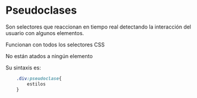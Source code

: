 # Pseudoclases

Son selectores que reaccionan en tiempo real detectando la interacción del usuario con algunos elementos.

Funcionan con todos los selectores CSS

No están atados a ningún elemento

Su sintaxis es:
```css
    .div:pseudoclase{
        estilos
    }
```